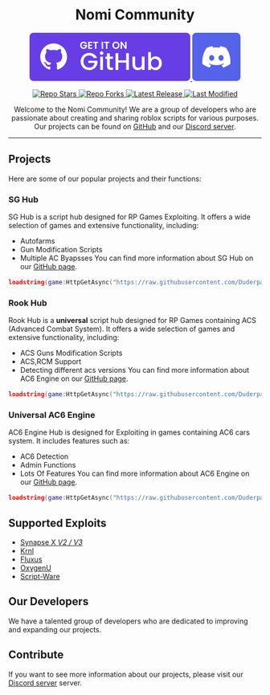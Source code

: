   <div align="center">
  <h1>Nomi Community</h1>      
      <p>
          <!-- GitHub releases -->
    <a href="https://github.com/Duderpast/nomi/releases">
      <img src="icons/github-icon.svg" alt="GitHub Releases" />
     </a>   
   <!-- Discord -->
        <a href="https://discord.gg/SjppDCSJyr">
            <img src="icons/discord-icon.svg" alt="Discord Server Invite" />
        </a>     
            </p>
    <!-- PROJECT INFO START -->
        <!-- Repo stars -->
        <a href="https://github.com/Duderpast/nomi/stargazers">
            <img src="https://img.shields.io/github/stars/Duderpast/nomi?label=Stars&logo=GitHub" alt="Repo Stars" />
        </a>
        <!-- Repo forks -->
        <a href="https://github.com/Duderpast/nomi/fork">
            <img src="https://img.shields.io/github/forks/Duderpast/nomi?label=Fork&logo=GitHub" alt="Repo Forks" />
        </a>
        <!-- Latest release -->
        <a href="https://github.com/Duderpast/nomi/releases/latest">
            <img src="https://img.shields.io/github/v/release/Duderpast/nomi?label=Latest%20Release" alt="Latest Release" />
        </a>
        <!-- Last modified (latest commit) -->
        <a href="https://github.com/Duderpast/nomi/commits">
            <img src="https://img.shields.io/github/last-commit/Duderpast/nomi?label=Last%20Modifed" alt="Last Modified" />
        </a>
    </p>

Welcome to the Nomi Community! We are a group of developers who are passionate about creating and sharing roblox scripts for various purposes. Our projects can be found on [GitHub](https://github.com/Duderpast/nomi) and our [Discord server](https://discord.gg/SjppDCSJyr).
</div>

___


## Projects

Here are some of our popular projects and their functions:

### SG Hub
SG Hub is a script hub designed for RP Games Exploiting. It offers a wide selection of games and extensive functionality, including:
- Autofarms
- Gun Modification Scripts
- Multiple AC Byapsses
You can find more information about SG Hub on our [GitHub page](https://github.com/Duderpast/nomi/tree/main/sg-hub).
```lua
loadstring(game:HttpGetAsync("https://raw.githubusercontent.com/Duderpast/nomi/main/sg-hub/sg-hub-loader.lua"))()
```

### Rook Hub
Rook Hub is a **universal** script hub designed for RP Games containing ACS (Advanced Combat System). It offers a wide selection of games and extensive functionality, including:
- ACS Guns Modification Scripts
- ACS,RCM Support
- Detecting different acs versions
You can find more information about AC6 Engine on our [GitHub page](https://github.com/Duderpast/nomi/tree/main/rook-hub).
```lua
loadstring(game:HttpGetAsync("https://raw.githubusercontent.com/Duderpast/nomi/main/rook-hub/rook-hub-loader.lua"))()
```

### Universal AC6 Engine
AC6 Engine Hub is designed for Exploiting in games containing AC6 cars system. It includes features such as:
- AC6 Detection
- Admin Functions
- Lots Of Features
You can find more information about AC6 Engine on our [GitHub page](https://github.com/Duderpast/nomi/tree/main/universal-ac6-engine).
```lua
loadstring(game:HttpGetAsync("https://raw.githubusercontent.com/Duderpast/nomi/main/universal-ac6-engine/universal-ac6-engine-loader.lua"))()
```

## Supported Exploits
- [Synapse X *V2 / V3*](https://x.synapse.to/)
- [Krnl](https://krnl.place/)
- [Fluxus](https://fluxus.vip/)
- [OxygenU](https://oxygenu.xyz/)
- [Script-Ware](https://script-ware.com/)

## Our Developers
We have a talented group of developers who are dedicated to improving and expanding our projects.

## Contribute
If you want to see more information about our projects, please visit our [Discord server](https://discord.gg/SjppDCSJyr) server.

